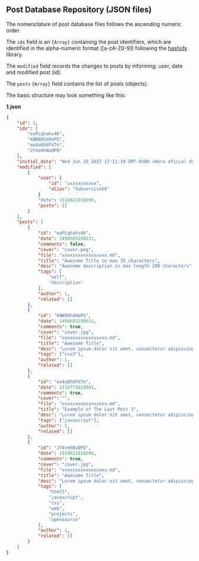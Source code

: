 ## Post Database Repository (JSON files)

The nomenclature of post database files follows the ascending numeric order.

The `ids` field is an `{Array}` containing the post identifiers, which are identified in the alpha-numeric format ([a-zA-Z0-9]) following the [hashids](https://github.com/ivanakimov/hashids.js) library.

The `modified` field records the changes to posts by informing: user, date and modified post (id).

The `posts` `{Array}` field contains the list of posts (objects).

The basic structure may look something like this:


**1.json**

```json
{
    "id": 1,
    "ids": [
        "eoPLqhahv4K",
        "kNW9OhXHePG",
        "eo4oQh8FV7n",
        "JY4vmhNuQPO"
    ],
    "initial_data": "Wed Jun 28 2017 17:11:10 GMT-0300 (Hora oficial do Brasil)",
    "modified": [
        {
            "user": {
                "id": "xxxxxxxxxxx",
                "alias": "Subversivo58"
            }
            "date": 1510821016096,
            "posts": []
        }
    ],
    "posts": [
        {
            "id": "eoPLqhahv4K",
            "date": 1498685298631,
            "comments": false,
            "cover": "cover.png",
            "file": "xxxxxxxxxxxxxxxxx.md",
            "title": "Awesome Title in max 35 characters",
            "desc": "Awesome description in max length 200 characters",
            "tags": [
                "self",
                "description"
            ],
            "author": 1,
            "related": []
        },
        {
            "id": "kNW9OhXHePG",
            "date": 1498685298631,
            "comments": true,
            "cover": "cover.jpg",
            "file": "xxxxxxxxxxxxxxxxx.md",
            "title": "Awesome Title",
            "desc": "Lorem ipsum dolor sit amet, consectetur adipiscing elit. Etiam purus enim, posuere mattis est. Consectetur adipiscing elit.",
            "tags": ["css3"],
            "author": 1,
            "related": []
        },
        {
            "id": "eo4oQh8FV7n",
            "date": 1510773019941,
            "comments": true,
            "cover": "",
            "file": "xxxxxxxxxxxxxxxxx.md",
            "title": "Example of The Last Post 3",
            "desc": "Lorem ipsum dolor sit amet, consectetur adipiscing elit. Etiam purus enim, posuere mattis est. Consectetur adipiscing elit.",
            "tags": ["javascript"],
            "author": 1,
            "related": []
        },
        {
            "id": "JY4vmhNuQPO",
            "date": 1510821016096,
            "comments": true,
            "cover": "cover.jpg",
            "file": "xxxxxxxxxxxxxxxxx.md",
            "title": "Awesome Title",
            "desc": "Lorem ipsum dolor sit amet, consectetur adipiscing elit. Etiam purus enim, posuere mattis est.",
            "tags": [
                "html5",
                "javascript",
                "css",
                "web",
                "projects",
                "opensource"
            ],
            "author": 1,
            "related": []
        }
    ]
}

```